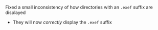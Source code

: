 Fixed a small inconsistency of how directories with an `.exef` suffix are displayed
- They will now _correctly_ display the `.exef` suffix
